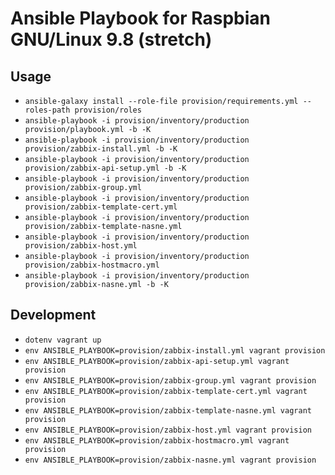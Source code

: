 # Ansible Playbook for Raspbian GNU/Linux 9.8 (stretch)

## Usage

- `ansible-galaxy install --role-file provision/requirements.yml --roles-path provision/roles`
- `ansible-playbook -i provision/inventory/production provision/playbook.yml -b -K`
- `ansible-playbook -i provision/inventory/production provision/zabbix-install.yml -b -K`
- `ansible-playbook -i provision/inventory/production provision/zabbix-api-setup.yml -b -K`
- `ansible-playbook -i provision/inventory/production provision/zabbix-group.yml`
- `ansible-playbook -i provision/inventory/production provision/zabbix-template-cert.yml`
- `ansible-playbook -i provision/inventory/production provision/zabbix-template-nasne.yml`
- `ansible-playbook -i provision/inventory/production provision/zabbix-host.yml`
- `ansible-playbook -i provision/inventory/production provision/zabbix-hostmacro.yml`
- `ansible-playbook -i provision/inventory/production provision/zabbix-nasne.yml -b -K`

## Development

- `dotenv vagrant up`
- `env ANSIBLE_PLAYBOOK=provision/zabbix-install.yml vagrant provision`
- `env ANSIBLE_PLAYBOOK=provision/zabbix-api-setup.yml vagrant provision`
- `env ANSIBLE_PLAYBOOK=provision/zabbix-group.yml vagrant provision`
- `env ANSIBLE_PLAYBOOK=provision/zabbix-template-cert.yml vagrant provision`
- `env ANSIBLE_PLAYBOOK=provision/zabbix-template-nasne.yml vagrant provision`
- `env ANSIBLE_PLAYBOOK=provision/zabbix-host.yml vagrant provision`
- `env ANSIBLE_PLAYBOOK=provision/zabbix-hostmacro.yml vagrant provision`
- `env ANSIBLE_PLAYBOOK=provision/zabbix-nasne.yml vagrant provision`
